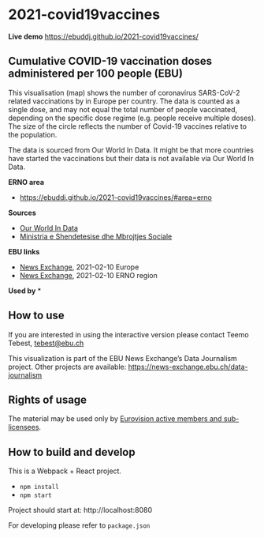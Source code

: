 # 2021-covid19vaccines

**Live demo** https://ebuddj.github.io/2021-covid19vaccines/

## Cumulative COVID-19 vaccination doses administered per 100 people (EBU)

This visualisation (map) shows the number of coronavirus SARS-CoV-2 related vaccinations by in Europe per country. The data is counted as a single dose, and may not equal the total number of people vaccinated, depending on the specific dose regime (e.g. people receive multiple doses). The size of the circle reflects the number of Covid-19 vaccines relative to the population.

The data is sourced from Our World In Data. It might be that more countries have started the vaccinations but their data is not available via Our World In Data.

**ERNO area** 
* https://ebuddj.github.io/2021-covid19vaccines/#area=erno

**Sources**
* [Our World In Data](https://ourworldindata.org/covid-vaccinations)
* [Ministria e Shendetesise dhe Mbrojtjes Sociale](https://shendetesia.gov.al/?s=Vaksinimi+antiCOVID)

**EBU links**
* [News Exchange](https://news-exchange.ebu.ch/item_detail/95c70a5e81e20d16d004799724a8ad91/2021_21006236), 2021-02-10 Europe
* [News Exchange](https://news-exchange.ebu.ch/item_detail/8366c5ddf499da5ce7aa7801809eac48/2021_21006238), 2021-02-10 ERNO region

**Used by**
*

## How to use

If you are interested in using the interactive version please contact Teemo Tebest, tebest@ebu.ch

This visualization is part of the EBU News Exchange’s Data Journalism project. Other projects are available: https://news-exchange.ebu.ch/data-journalism

## Rights of usage

The material may be used only by [Eurovision active members and sub-licensees](https://www.ebu.ch/eurovision-news/members-and-sublicensees).

## How to build and develop

This is a Webpack + React project.

* `npm install`
* `npm start`

Project should start at: http://localhost:8080

For developing please refer to `package.json`